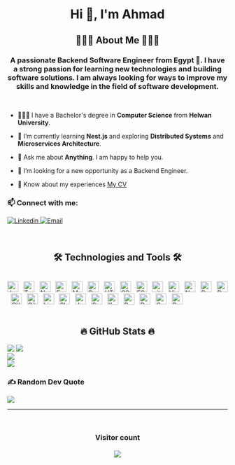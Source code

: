 <h1 align="center">Hi 👋, I'm Ahmad</h1>
<h2 align="center">👨🏻‍💻 About Me 👨🏻‍💻</h2>
<h3 align="center">A passionate  Backend Software Engineer from Egypt 🚀. I have a strong passion for learning new technologies and building software solutions. I am always looking for ways to improve my skills and knowledge in the field of software development.</h3>

<!-- <p align="left"> <a href="https://github.com/ryo-ma/github-profile-trophy"><img src="https://github-profile-trophy.vercel.app/?username=ahmadalasiri" alt="ahmadalasiri" /></a> </p> -->
<br>

- 👩🏻‍🎓 I have a Bachelor's degree in **Computer Science** from **Helwan University**.

- 🌱 I’m currently learning **Nest.js** and exploring **Distributed Systems** and **Microservices Architecture**.

- 💬 Ask me about **Anything**. I am happy to help you.

- 🔭 I’m looking for a new opportunity as a Backend Engineer.

- 📄 Know about my experiences [My CV](https://flowcv.com/resume/ejsudpqps0)

<!-- - ⚡ Fun fact: I love playing chess ♟ -->

<h3> 📫 Connect with me: </h3>
<p>
  <a href="https://linkedin.com/in/ahmadalasiri" target="blank">
    <img src="https://img.shields.io/badge/linkedin-%230077B5.svg?style=for-the-badge&logo=linkedin&logoColor=white" alt="Linkedin"/>
  </a>
  <a href="mailto:contact@ahmedalasiri.tech" target="blank">
    <img src="https://img.shields.io/badge/Email-%23D14836.svg?style=for-the-badge&logo=gmail&logoColor=white" alt="Email"/>
    </a>
</p>

<br>
<h2 align="center">🛠 Technologies and Tools 🛠</h2>
<br>
<!-- https://simpleicons.org/ -->
<span><img src="https://img.shields.io/badge/JavaScript-282C34?logo=javascript&logoColor=F7DF1E" alt="JavaScript logo" title="JavaScript" height="25" /></span>
&nbsp;
<span><img src="https://img.shields.io/badge/TypeScript-282C34?logo=typescript&logoColor=3178C6" alt="TypeScript logo" title="TypeScript" height="25" /></span>
&nbsp;
<span><img src="https://img.shields.io/badge/Node.js-282C34?logo=node.js&logoColor=00F200" alt="Node.js logo" title="Node.js" height="25" /></span>
&nbsp;
<span><img src="https://img.shields.io/badge/Express-282C34?logo=express&logoColor=FFFFFF" alt="Express.js logo" title="Express.js" height="25" /></span>
&nbsp;
<span><img src="https://img.shields.io/badge/MongoDB-282C34?logo=mongodb&logoColor=47A248" alt="MongoDB logo" title="MongoDB" height="25" /></span>
&nbsp;
<span><img src="https://img.shields.io/badge/Redis-282C34?logo=redis&logoColor=DC382D" alt="Redis logo" title="Redis" height="25" /></span>
&nbsp;
<span><img src="https://img.shields.io/badge/HTML5-282C34?logo=html5&logoColor=E34F26" alt="HTML5 logo" title="HTML5" height="25" /></span>
&nbsp;
<span><img src="https://img.shields.io/badge/CSS3-282C34?logo=css3&logoColor=1572B6" alt="CSS3 logo" title="CSS3" height="25" /></span>
&nbsp;
<span><img src="https://img.shields.io/badge/ESLint-282C34?logo=eslint&logoColor=4B32C3" alt="ESLint logo" title="ESLint" height="25" /></span>
&nbsp;
<span><img src="https://img.shields.io/badge/git-282C34?logo=git&logoColor=F05032" alt="git logo" title="git" height="25" /></span>
&nbsp;
<span><img src="https://img.shields.io/badge/VS%20Code-282C34?logo=visual-studio-code&logoColor=007ACC" alt="Visual Studio Code logo" title="Visual Studio Code" height="25" /></span>
&nbsp;
<span><img src="https://img.shields.io/badge/Nginx-282C34?logo=nginx&logoColor=009639" alt="Nginx logo" title="Nginx" height="25" /></span>
&nbsp;
<span><img src="https://img.shields.io/badge/Docker-282C34?logo=docker&logoColor=2496ED" alt="Docker logo" title="Docker" height="25" /></span>
&nbsp;
<span><img src="https://img.shields.io/badge/Postgres-282C34?logo=postgresql&logoColor=336791" alt="Postgres logo" title="Postgres" height="25" /></span>
&nbsp;
<span><img src="https://img.shields.io/badge/CI/CD-282C34?logo=github-actions&logoColor=2088FF" alt="CI/CD logo" title="CI/CD" height="25" /></span>
&nbsp;
<span><img src="https://img.shields.io/badge/Github%20Actions-282C34?logo=github-actions&logoColor=2088FF" alt="Github Actions logo" title="Github Actions" height="25" /></span>
&nbsp;
<span><img src="https://img.shields.io/badge/Linux-282C34?logo=linux&logoColor=FCC624" alt="Linux logo" title="Linux" height="25" /></span>
&nbsp;
<span><img src="https://img.shields.io/badge/Shell-282C34?logo=gnu-bash&logoColor=4EAA25" alt="Shell logo" title="Shell" height="25" /></span>
&nbsp;
<span><img src="https://img.shields.io/badge/Jest-282C34?logo=jest&logoColor=C21325" alt="Jest logo" title="Jest" height="25" /></span>
&nbsp;
<span><img src="https://img.shields.io/badge/Swagger-282C34?logo=swagger&logoColor=85EA2D" alt="Swagger logo" title="Swagger" height="25" /></span>
&nbsp;
<span><img src="https://img.shields.io/badge/Kafka-282C34?logo=apache-kafka&logoColor=231F20" alt="Kafka logo" title="Kafka" height="25" /></span>
&nbsp;
<span><img src="https://img.shields.io/badge/Postman-282C34?logo=postman&logoColor=FF6C37" alt="Postman logo" title="Postman" height="25" /></span>
&nbsp;
<span><img src="https://img.shields.io/badge/Pug-282C34?logo=pug&logoColor=A86454" alt="Pug logo" title="Pug" height="25" /></span>
&nbsp;
<span><img src="https://img.shields.io/badge/Socket.io-282C34?logo=socket.io&logoColor=010101" alt="Socket.io logo" title="Socket.io" height="25" /></span>
&nbsp;
<span><img src="https://img.shields.io/badge/Render-282C34?logo=render&logoColor=333333" alt="Render logo" title="Render" height="25" /></span>
&nbsp;
<br>
<br>

<h2 align="center">🔥 GitHub Stats 🔥</h2>

![](https://github-profile-summary-cards.vercel.app/api/cards/profile-details?username=ahmadalasiri&theme=tokyonight)
![](https://github-readme-stats-git-masterrstaa-rickstaa.vercel.app/api?username=ahmadalasiri&theme=dark&hide_border=false&include_all_commits=false&count_private=true)<br/>
![](https://github-readme-streak-stats.herokuapp.com/?user=ahmadalasiri&theme=dark&hide_border=false)<br/>
![](https://github-readme-stats-git-masterrstaa-rickstaa.vercel.app/api/top-langs/?username=ahmadalasiri&theme=dark&hide_border=false&include_all_commits=false&count_private=true&layout=compact&&hide=html,ejs,css,dockerfile)

### ✍️ Random Dev Quote

![](https://quotes-github-readme.vercel.app/api?type=horizontal&theme=radical)

---

<br>
<h3 align="center"> 
  Visitor count <br><br>
  <img  src="https://profile-counter.glitch.me/ahmadalasiri/count.svg" />
</h3>
